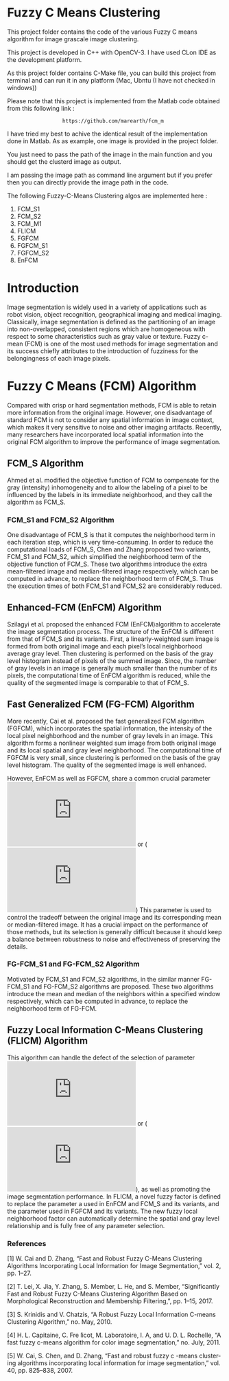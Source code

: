 # Fuzzy C Means Clustering
This project folder contains the code of the various Fuzzy C means algorithm for image grascale image clustering. 

This project is developed in C++ with OpenCV-3. I have used CLon IDE as the development platform. 

As this project folder contains C-Make file, you can build this project from terminal and can run it in any platform (Mac, Ubntu (I have not checked in windows))

Please note that this project is implemented from the Matlab code obtained from this following link : 

                      https://github.com/marearth/fcm_m
                      
I have tried my best to achive the identical result of the implementation done in Matlab. As as example, one image is provided in the project folder. 

You just need to pass the path of the image in the main function and you should get the clusterd image as output. 

I am passing the image path as command line argument but if you prefer then you can directly provide the image path in the code.

The following Fuzzy-C-Means Clustering algos are implemented here :
1) FCM_S1
2) FCM_S2
3) FCM_M1
4) FLICM
5) FGFCM
6) FGFCM_S1
7) FGFCM_S2
8) EnFCM    





#
#

# Introduction 
Image segmentation is widely used in a variety of applications such as robot vision, object recognition, geographical imaging and medical imaging. Classically, image segmentation is defined as the partitioning of an image into non-overlapped, consistent regions which are homogeneous with respect to some characteristics such as gray value or texture.
Fuzzy c-mean (FCM) is one of the most used methods for image segmentation and its success chiefly attributes to the introduction of fuzziness for the belongingness of each image pixels. 
# Fuzzy C Means (FCM) Algorithm 
Compared with crisp or hard segmentation methods, FCM is able to retain more information from the original image. However, one disadvantage of standard FCM is not to consider any spatial information in image context, which makes it very sensitive to noise and other imaging artifacts. Recently, many researchers have incorporated local spatial information into the original FCM algorithm to improve the performance of image segmentation. 

## FCM_S Algorithm 
Ahmed et al. modified the objective function of FCM to compensate for the gray (intensity) inhomogeneity and to allow the labeling of a pixel to be influenced by the labels in its immediate neighborhood, and they call the algorithm as FCM_S.

### FCM_S1 and FCM_S2 Algorithm 
One disadvantage of FCM_S is that it computes the neighborhood term in each iteration step, which is very time-consuming. In order to reduce the computational loads of FCM_S, Chen and Zhang proposed two variants, FCM_S1 and FCM_S2, which simplified the neighborhood term of the objective function of FCM_S. These two algorithms introduce the extra mean-filtered image and median-filtered image respectively, which can be computed in advance, to replace the neighborhood term of FCM_S. Thus the execution times of both FCM_S1 and FCM_S2 are considerably reduced.

## Enhanced-FCM (EnFCM) Algorithm 
Szilagyi et al. proposed the enhanced FCM (EnFCM)algorithm to accelerate the image segmentation process. The structure of the EnFCM is different from that of FCM_S and its variants. First, a linearly-weighted sum image is formed from both original image and each pixel’s local neighborhood average gray level. Then clustering is performed on the basis of the gray level histogram instead of pixels of the summed image. Since, the number of gray levels in an image is generally much smaller than the number of its pixels, the computational time of EnFCM algorithm is reduced, while the quality of the segmented image is comparable to that of FCM_S.

## Fast Generalized FCM (FG-FCM) Algorithm 
More recently, Cai et al. proposed the fast generalized FCM algorithm (FGFCM), which incorporates the spatial information, the intensity of the local pixel neighborhood and the number of gray levels in an image. This algorithm forms a nonlinear weighted sum image from both original image and its local spatial and gray level neighborhood. The computational time of FGFCM is very small, since clustering is performed on the basis of the gray level histogram. The quality of the segmented image is well enhanced.

However, EnFCM as well as FGFCM, share a common
crucial parameter 
![symbol a](https://latex.codecogs.com/gif.latex?a) or (![symbol lamda](https://latex.codecogs.com/gif.latex?%5Clambda)) This parameter is used to control the tradeoff between the original image and its corresponding mean or median-filtered image. It has a crucial impact on the performance of those methods, but its selection is generally difficult because it should keep a balance between robustness to noise and effectiveness of preserving the details. 

### FG-FCM_S1 and FG-FCM_S2 Algorithm 
Motivated by FCM_S1 and FCM_S2 algorithms, in the similar manner FG-FCM_S1 and FG-FCM_S2 algorithms are proposed. 
These two algorithms introduce the mean and median of the neighbors within a specified window respectively, which can be computed in advance, to replace the neighborhood term of FG-FCM.


## Fuzzy Local Information C-Means Clustering (FLICM) Algorithm 
This algorithm can handle the defect of the selection of parameter ![symbol a](https://latex.codecogs.com/gif.latex?a) or (![symbol lamda](https://latex.codecogs.com/gif.latex?%5Clambda)), as well as promoting the image segmentation performance. In FLICM, a novel fuzzy factor is defined to replace the parameter a used in EnFCM and FCM_S and its variants, and the parameter  used in FGFCM and its variants. 
The new fuzzy local neighborhood factor can automatically determine the spatial and gray level relationship and is fully free of any parameter selection.


### References 

[1] W. Cai and D. Zhang, “Fast and Robust Fuzzy C-Means Clustering Algorithms Incorporating Local Information for Image Segmentation,” vol. 2, pp. 1–27.

[2] T. Lei, X. Jia, Y. Zhang, S. Member, L. He, and S. Member, “Significantly Fast and Robust Fuzzy C-Means Clustering Algorithm Based on Morphological Reconstruction and Membership Filtering,”, pp. 1–15, 2017.

[3] S. Krinidis and V. Chatzis, “A Robust Fuzzy Local Information C-means Clustering Algorithm,” no. May, 2010.

[4] H. L. Capitaine, C. Fre ́licot, M. Laboratoire, I. A, and U. D. L. Rochelle, “A fast fuzzy c-means algorithm for color image segmentation,” no. July, 2011.

[5] W. Cai, S. Chen, and D. Zhang, “Fast and robust fuzzy c -means cluster- ing algorithms incorporating local information for image segmentation,” vol. 40, pp. 825–838, 2007.
